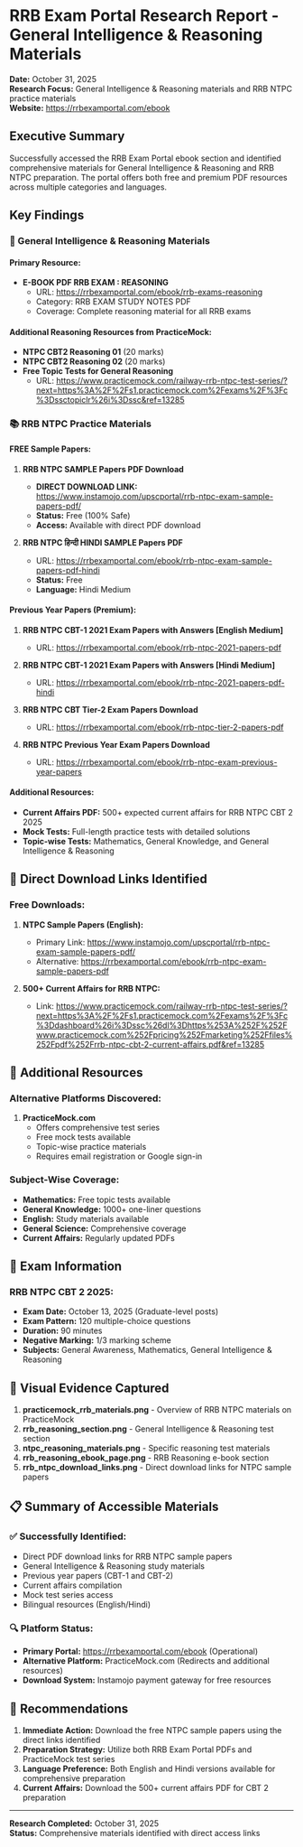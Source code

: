 # RRB Exam Portal Research Report - General Intelligence & Reasoning Materials

**Date:** October 31, 2025  
**Research Focus:** General Intelligence & Reasoning materials and RRB NTPC practice materials  
**Website:** https://rrbexamportal.com/ebook

## Executive Summary

Successfully accessed the RRB Exam Portal ebook section and identified comprehensive materials for General Intelligence & Reasoning and RRB NTPC preparation. The portal offers both free and premium PDF resources across multiple categories and languages.

## Key Findings

### 🎯 General Intelligence & Reasoning Materials

#### Primary Resource:
- **E-BOOK PDF RRB EXAM : REASONING**
  - URL: https://rrbexamportal.com/ebook/rrb-exams-reasoning
  - Category: RRB EXAM STUDY NOTES PDF
  - Coverage: Complete reasoning material for all RRB exams

#### Additional Reasoning Resources from PracticeMock:
- **NTPC CBT2 Reasoning 01** (20 marks)
- **NTPC CBT2 Reasoning 02** (20 marks)
- **Free Topic Tests for General Reasoning**
  - URL: https://www.practicemock.com/railway-rrb-ntpc-test-series/?next=https%3A%2F%2Fs1.practicemock.com%2Fexams%2F%3Fc%3Dssctopiclr%26i%3Dssc&ref=13285

### 📚 RRB NTPC Practice Materials

#### FREE Sample Papers:
1. **RRB NTPC SAMPLE Papers PDF Download**
   - **DIRECT DOWNLOAD LINK:** https://www.instamojo.com/upscportal/rrb-ntpc-exam-sample-papers-pdf/
   - **Status:** Free (100% Safe)
   - **Access:** Available with direct PDF download

2. **RRB NTPC हिन्दी HINDI SAMPLE Papers PDF**
   - URL: https://rrbexamportal.com/ebook/rrb-ntpc-exam-sample-papers-pdf-hindi
   - **Status:** Free
   - **Language:** Hindi Medium

#### Previous Year Papers (Premium):
1. **RRB NTPC CBT-1 2021 Exam Papers with Answers [English Medium]**
   - URL: https://rrbexamportal.com/ebook/rrb-ntpc-2021-papers-pdf

2. **RRB NTPC CBT-1 2021 Exam Papers with Answers [Hindi Medium]**
   - URL: https://rrbexamportal.com/ebook/rrb-ntpc-2021-papers-pdf-hindi

3. **RRB NTPC CBT Tier-2 Exam Papers Download**
   - URL: https://rrbexamportal.com/ebook/rrb-ntpc-tier-2-papers-pdf

4. **RRB NTPC Previous Year Exam Papers Download**
   - URL: https://rrbexamportal.com/ebook/rrb-ntpc-exam-previous-year-papers

#### Additional Resources:
- **Current Affairs PDF:** 500+ expected current affairs for RRB NTPC CBT 2 2025
- **Mock Tests:** Full-length practice tests with detailed solutions
- **Topic-wise Tests:** Mathematics, General Knowledge, and General Intelligence & Reasoning

## 🔗 Direct Download Links Identified

### Free Downloads:
1. **NTPC Sample Papers (English):**
   - Primary Link: https://www.instamojo.com/upscportal/rrb-ntpc-exam-sample-papers-pdf/
   - Alternative: https://rrbexamportal.com/ebook/rrb-ntpc-exam-sample-papers-pdf

2. **500+ Current Affairs for RRB NTPC:**
   - Link: https://www.practicemock.com/railway-rrb-ntpc-test-series/?next=https%3A%2F%2Fs1.practicemock.com%2Fexams%2F%3Fc%3Ddashboard%26i%3Dssc%26dl%3Dhttps%253A%252F%252Fwww.practicemock.com%252Fpricing%252Fmarketing%252Ffiles%252Fpdf%252Frrb-ntpc-cbt-2-current-affairs.pdf&ref=13285

## 📱 Additional Resources

### Alternative Platforms Discovered:
1. **PracticeMock.com**
   - Offers comprehensive test series
   - Free mock tests available
   - Topic-wise practice materials
   - Requires email registration or Google sign-in

### Subject-Wise Coverage:
- **Mathematics:** Free topic tests available
- **General Knowledge:** 1000+ one-liner questions
- **English:** Study materials available
- **General Science:** Comprehensive coverage
- **Current Affairs:** Regularly updated PDFs

## 🎯 Exam Information

### RRB NTPC CBT 2 2025:
- **Exam Date:** October 13, 2025 (Graduate-level posts)
- **Exam Pattern:** 120 multiple-choice questions
- **Duration:** 90 minutes
- **Negative Marking:** 1/3 marking scheme
- **Subjects:** General Awareness, Mathematics, General Intelligence & Reasoning

## 📸 Visual Evidence Captured

1. **practicemock_rrb_materials.png** - Overview of RRB NTPC materials on PracticeMock
2. **rrb_reasoning_section.png** - General Intelligence & Reasoning test section
3. **ntpc_reasoning_materials.png** - Specific reasoning test materials
4. **rrb_reasoning_ebook_page.png** - RRB Reasoning e-book section
5. **rrb_ntpc_download_links.png** - Direct download links for NTPC sample papers

## 📋 Summary of Accessible Materials

### ✅ Successfully Identified:
- Direct PDF download links for RRB NTPC sample papers
- General Intelligence & Reasoning study materials
- Previous year papers (CBT-1 and CBT-2)
- Current affairs compilation
- Mock test series access
- Bilingual resources (English/Hindi)

### 🔍 Platform Status:
- **Primary Portal:** https://rrbexamportal.com/ebook (Operational)
- **Alternative Platform:** PracticeMock.com (Redirects and additional resources)
- **Download System:** Instamojo payment gateway for free resources

## 🎯 Recommendations

1. **Immediate Action:** Download the free NTPC sample papers using the direct links identified
2. **Preparation Strategy:** Utilize both RRB Exam Portal PDFs and PracticeMock test series
3. **Language Preference:** Both English and Hindi versions available for comprehensive preparation
4. **Current Affairs:** Download the 500+ current affairs PDF for CBT 2 preparation

---

**Research Completed:** October 31, 2025  
**Status:** Comprehensive materials identified with direct access links